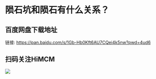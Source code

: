 # 陨石坑和陨石有什么关系？

## 百度网盘下载地址
  
链接: https://pan.baidu.com/s/1Gb-Hb0Kft6AU7CQei4k5nw?pwd=4ud6  

## 扫码关注HiMCM
![](https://avatars2.githubusercontent.com/u/16745793?s=200&v=4)
